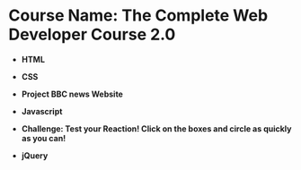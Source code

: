 # Course Name: The Complete Web Developer Course 2.0

- **HTML**

- **CSS**

- **Project BBC news Website**

- **Javascript**

- **Challenge: Test your Reaction! Click on the boxes and circle as quickly as you can!**	

- **jQuery**
